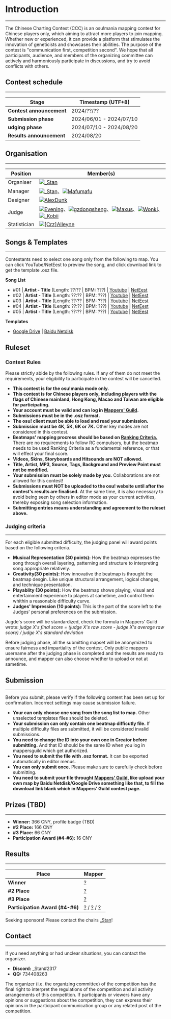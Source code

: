 ![]()

# Introduction
---
The Chinese Charting Contest (CCC) is an osu!mania mapping contest for Chinese players only, which aiming to attract more players to join mapping. Whether new or experienced, it can provide a platform that stimulates the innovation of geneticists and showcases their abilities. The purpose of the contest is "communication first, competition second". We hope that all participants, audience, and members of the organizing committee can actively and harmoniously participate in discussions, and try to avoid conflicts with others.

## Contest schedule
---
| Stage | Timestamp (UTF+8) |
| ----- | ----------------- |
| **Contest announcement** | 2024/??/?? |
| **Submission phase** | 2024/06/01 - 2024/07/10 |
| **udging phase** | 2024/07/10 - 2024/08/20 |
| **Results announcement** | 2024/08/20 |

## Organisation
---
| Position | Member(s) |
| -------- | --------- |
| Organiser | ![](https://s.ppy.sh/images/flags/cn.gif)[\_Stan](https://osu.ppy.sh/users/1653229) |
| Manager | ![](https://s.ppy.sh/images/flags/cn.gif)[\_Stan](https://osu.ppy.sh/users/1653229)、![](https://s.ppy.sh/images/flags/cn.gif)[Mafumafu](https://osu.ppy.sh/users/3076909) |
| Designer | ![](https://s.ppy.sh/images/flags/cn.gif)[AlexDunk](https://osu.ppy.sh/users/9194799) |
| Judge | ![](https://s.ppy.sh/images/flags/sg.gif)[Evening](https://osu.ppy.sh/users/2193881)、![](https://s.ppy.sh/images/flags/cn.gif)[gzdongsheng](https://osu.ppy.sh/users/8660315)、![](https://s.ppy.sh/images/flags/id.gif)[Maxus](https://osu.ppy.sh/users/4335785)、![](https://s.ppy.sh/images/flags/kr.gif)[Wonki](https://osu.ppy.sh/users/7898495)、![](https://s.ppy.sh/images/flags/my.gif)[\_Kobii](https://osu.ppy.sh/users/6209713) |
| Statistician | ![](https://s.ppy.sh/images/flags/cn.gif)[\[Crz\]Alleyne](https://osu.ppy.sh/users/11279273) |


## Songs & Templates
---
Contestants need to select one song only from the following to map. You can click YouTube/NetEest to preview the song, and click download link to get the template .osz file.

**Song List**

- #01 | **Artist - Title** (Length: ??:?? | BPM: ???) | [Youtube](link) | [NetEest](link)
- #02 | **Artist - Title** (Length: ??:?? | BPM: ???) | [Youtube](link) | [NetEest](link)
- #03 | **Artist - Title** (Length: ??:?? | BPM: ???) | [Youtube](link) | [NetEest](link)
- #04 | **Artist - Title** (Length: ??:?? | BPM: ???) | [Youtube](link) | [NetEest](link)
- #05 | **Artist - Title** (Length: ??:?? | BPM: ???) | [Youtube](link) | [NetEest](link)

**Templates**

- [Google Drive]() | [Baidu Netdisk]()

## Ruleset
### Contest Rules
Please strictly abide by the following rules. If any of them do not meet the requirements, your eligibility to participate in the contest will be cancelled.

- **This contest is for the osu!mania mode only.**
- **This contest is for Chinese players only, including players with the flags of Chinese mainland, Hong Kong, Macao and Taiwan are eligible for participating.**
- **Your account must be valid and can log in [Mappers' Guild](https://mappersguild.com).**
- **Submissions must be in the .osz format.**
- **The osu! client must be able to load and read your submission.**
- **Submission must be 4K, 5K, 6K or 7K.** Other key modes are not considered in this contest.
- **Beatmaps' mapping procress should be based on [Ranking Criteria.](https://osu.ppy.sh/wiki/en/Ranking_criteria/osu%21mania)** There are no requirements to follow RC compulsory, but the beatmap needs to be used Ranking Criteria as a fundamental reference, or that will effect your final score.
- **Videos, Skins, Storyboards and Hitsounds are NOT allowed.**
- **Title, Artist, MP3, Source, Tags, Background and Preview Point must not be modified.**
- **Your submission must be solely made by you.** Collaborations are not allowed for this contest!
- **Submissions must NOT be uploaded to the osu! website until after the contest's results are finalised.** At the same time, it is also necessary to avoid being seen by others in editor mode as your current activities, thereby exposing song selection information.
- **Submitting entries means understanding and agreement to the ruleset above.**

### Judging criteria
---
For each eligible submitted difficulty, the judging panel will award points based on the following criteria. 

- **Musical Representation (30 points):** How the beatmap expresses the song through overall layering, patterning and structure to interpreting song appropriate relatively.
- **Creativity(30 points):** How innovative the beatmap is throught the beatmap desgin. Like unique structural arrangement, logical changes, and technique presentation.
- **Playablity (30 points):** How the beatmap shows playing, visual and entertainment experience to players at sametime, and control them whithin a reasonable difficulty curve.
- **Judges' Impression (10 points):** This is the part of the score left to the Judges' personal preferences on the submission.

Jugde's score will be standardized, check the formula in Mappers' Guild wrote: *judge X's final score = (judge X's raw score - judge X's average raw score) / judge X's standard deviation*

Before judging phase, all the submitting mapset will be anonymized to ensure fairness and impartiality of the contest. Only public mappers username after the judging phase is completed and the results are ready to announce, and mapper can also choose whether to upload or not at sametime.

## Submission
---
Before you submit, please verify if the following content has been set up for confirmation. Incorrect settings may cause submission failure.

- **Your can only choose one song from the song list to map.** Other unselected templates files should be deleted.
- **Your submission can only contain one beatmap difficutly file.** If multiple difficulty files are submitted, it will be considered invalid submissions.
- **You need to change the ID into your own one in Creator before submitting.** And that ID should be the same ID when you log in mappersguild which get authorized.
- **You need to submit the file with .osz format.** It can be exported automatically in editor menus.
- **You can only submit once.** Please make sure to carefully check before submitting.
- **You need to submit your file throught [Mappers' Guild](), like upload your own map by Baidu Netdisk/Google Drive something like that, to fill the download link blank which in Mappers' Guild contest page.**

## Prizes (TBD)
---
- **Winner:** 366 CNY, profile badge (TBD)
- **#2 Place:** 166 CNY
- **#3 Place:** 66 CNY
- **Participation Award (#4-#6):** 16 CNY

## Results
---
| Place | Mapper |
| ----- | ------ |
|**Winner**|[?]()|
|**#2 Place**|[?]()|
|**#3 Place**|[?]()|
|**Participation Award (#4-#6)**|[?]() / [?]() / [?]()|

Seeking sponsors! Please contact the chairs [\_Stan](https://osu.ppy.sh/users/1653229)!

## Contact
---
If you need anything or had unclear situations, you can contact the organizer.

- **Discord:** \_Stan#2317
- **QQ:** 734408263

The organizer (i.e. the organizing committee) of the competition has the final right to interpret the regulations of the competition and all activity arrangements of this competition. If participants or viewers have any opinions or suggestions about the competition, they can express their opinions in the participant communication group or any related post of the competition.